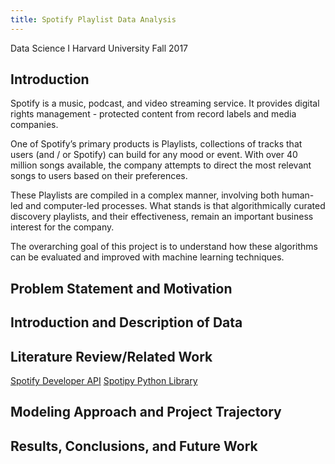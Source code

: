 ```yaml
---
title: Spotify Playlist Data Analysis
---
```


Data Science I
Harvard University
Fall 2017


## Introduction

Spotify is a music, podcast, and video streaming service. It provides digital rights management - protected content from record labels and media companies. One of Spotify’s primary products is Playlists, collections of tracks that users (and / or Spotify) can build for any mood or event. With over 40 million songs available, the company attempts to direct the most relevant songs to users based on their preferences.
These Playlists are compiled in a complex manner, involving both human-led and computer-led processes. What stands is that algorithmically curated discovery playlists, and their effectiveness, remain an important business interest for the company. 

The overarching goal of this project is to understand how these algorithms can be evaluated and improved with machine learning techniques.

## Problem Statement and Motivation


## Introduction and Description of Data


## Literature Review/Related Work

[Spotify Developer API](https://developer.spotify.com)
[Spotipy Python Library](https://github.com/plamere/spotipy)

## Modeling Approach and Project Trajectory


## Results, Conclusions, and Future Work